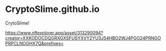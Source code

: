 # CryptoSlime.github.io
CrytoSlime!


https://www.nftexplorer.app/asset/313290094?creator=XXKODOCDQGRXGXSFUSYXVY2YU3J54HBO2WJ4PGO24PRNGOPRPCLNOGHX7Q&prefixes=
